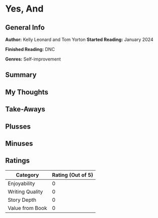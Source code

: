 # Yes, And

## General Info

**Author:** Kelly Leonard and Tom Yorton
**Started Reading:** January 2024

**Finished Reading:** DNC

**Genres:** Self-improvement

## Summary

## My Thoughts

## Take-Aways


## Plusses

## Minuses



## Ratings

| Category             | Rating (Out of 5) |
| -------------------- | ----------------- |
| Enjoyability         |        0        |
| Writing Quality      |        0          |
| Story Depth          |        0        |
| Value from Book      |        0        |
